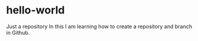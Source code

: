 # hello-world
Just a repository
In this I am learning how to create a repository and branch in Github. 
